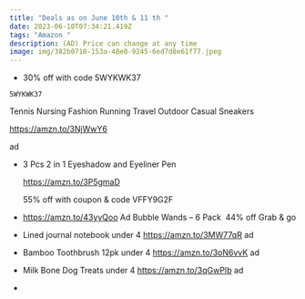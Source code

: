 ```yaml
---
title: "Deals as on June 10th & 11 th "
date: 2023-06-10T07:34:21.419Z
tags: "Amazon "
description: (AD) Price can change at any time
image: img/382b0710-153a-48e0-9245-6ed7d8e61f77.jpeg
---
```

* 30% off with code 5WYKWK37 

<pre><code class="language-js" data-prismjs-copy="Click to Copy">5WYKWK37</code></pre>

Tennis Nursing Fashion Running Travel Outdoor Casual Sneakers

https://amzn.to/3NjWwY6

ad

* 3 Pcs 2 in 1 Eyeshadow and Eyeliner Pen

  https://amzn.to/3P5gmaD

  55% off with coupon & code VFFY9G2F 
* https://amzn.to/43yyQoo Ad Bubble Wands – 6 Pack  44% off Grab & go 
* Lined journal notebook under 4 https://amzn.to/3MW77qR ad 
* Bamboo Toothbrush 12pk under 4 https://amzn.to/3oN6vvK ad 
* Milk Bone Dog Treats under 4 https://amzn.to/3qGwPIb ad 
*